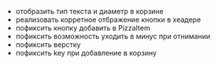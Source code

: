 - отобразить тип текста и диаметр в корзине
- реализовать корретное отбражение кнопки в хеадере
- пофиксить кнопку добавить в PizzaItem
- пофиксить возможность уходить в минус при отнимании
- пофиксить верстку
- пофиксить key при добавление в корзину 



